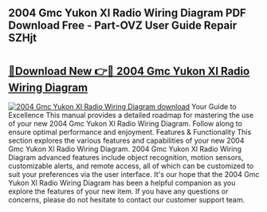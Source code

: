 ## 2004 Gmc Yukon Xl Radio Wiring Diagram PDF Download Free - Part-OVZ User Guide Repair SZHjt

# <h2><a href="http://dfmc1h7.blite.top/?on=2004+Gmc+Yukon+Xl+Radio+Wiring+Diagram">🔗Download New 👉🔴 2004 Gmc Yukon Xl Radio Wiring Diagram</a></h2>

[![2004 Gmc Yukon Xl Radio Wiring Diagram download](https://i.imgur.com/lujVjoI.png)](http://dfmc1h7.blite.top/?on=2004+Gmc+Yukon+Xl+Radio+Wiring+Diagram)
Your Guide to Excellence This manual provides a detailed roadmap for mastering the use of your new 2004 Gmc Yukon Xl Radio Wiring Diagram. Follow along to ensure optimal performance and enjoyment. Features & Functionality This section explores the various features and capabilities of your new 2004 Gmc Yukon Xl Radio Wiring Diagram. 2004 Gmc Yukon Xl Radio Wiring Diagram advanced features include object recognition, motion sensors, customizable alerts, and remote access, all of which can be customized to suit your preferences via the user interface. It's our hope that the 2004 Gmc Yukon Xl Radio Wiring Diagram has been a helpful companion as you explore the features of your new item. If you have any questions or concerns, please do not hesitate to contact our customer support team.
